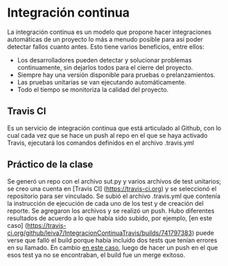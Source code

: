 # Integración continua

La integración continua es un modelo que propone hacer integraciones automáticas de un proyecto lo más a
menudo posible para así poder detectar fallos cuanto antes.
Esto tiene varios beneficios, entre ellos:
- Los desarrolladores pueden detectar y solucionar problemas continuamente, sin dejarlos todos para el cierre del proyecto.
- Siempre hay una versión disponible para pruebas o prelanzamientos.
- Las pruebas unitarias se van ejecutando automáticamente.
- Todo el tiempo se monitoriza la calidad del proyecto.
 
## Travis CI

Es un servicio de integración continua que está articulado al Github, con lo cual cada vez que se hace un push al repo en el que se haya activado Travis, ejecutará los comandos definidos en el archivo .travis.yml 

## Práctico de la clase

Se generó un repo con el archivo sut.py y varios archivos de test unitarios; se creo una cuenta en [Travis CI] (https://travis-ci.org) y se seleccionó el repositorio para ser vinculado. Se subió el archivo .travis.yml que contenía la instrucción de ejecución de cada uno de los test y de creación del reporte. Se agregaron los archivos y se realizó un push. 
Hubo diferentes resultados de acuerdo a lo que había sido subido, por ejemplo, [en este caso] (https://travis-ci.org/github/leiva7/IntegracionContinuaTravis/builds/741797383) puede verse que falló el build porque había incluído dos tests que tenían errores en su llamado. 
En cambio [en este caso](https://travis-ci.org/github/leiva7/IntegracionContinuaTravis/builds/741802387), luego de hacer un push en el que esos test ya no se encontraban, el build fue un merge exitoso.